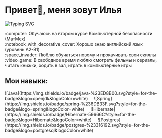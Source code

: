 <h1 class="name" style="border: none">Привет👋, меня зовут Илья</h1>

![Typing SVG](https://readme-typing-svg.herokuapp.com?color=%2336BCF7&lines=I'm+computer+science+student)

<p align="left">
  :computer: Обучаюсь на втором курсе Компьютерной безопасности (МатМех)
  <br>
  :notebook_with_decorative_cover: Хорошо знаю английский язык (уровень A2-B1)
  <br>
  :space_invader: Люблю обучаться новому и прокачивать свои скиллы
  <br>
  :video_game: В свободное время люблю смотреть фильмы и сериалы, читать книжки, ходить в зал, играть в компьютерные игры
</p>

<h2 class="name" style="border: none">Мои навыки:</h1>
<div>
  ![Java](https://img.shields.io/badge/java-%23ED8B00.svg?style=for-the-badge&logo=openjdk&logoColor=white) &nbsp;&nbsp;&nbsp;
  ![Spring](https://img.shields.io/badge/spring-%236DB33F.svg?style=for-the-badge&logo=spring&logoColor=white) &nbsp;&nbsp;&nbsp;
  ![Hibernate](https://img.shields.io/badge/Hibernate-59666C?style=for-the-badge&logo=Hibernate&logoColor=white) &nbsp;&nbsp;&nbsp;
  ![Postgres](https://img.shields.io/badge/postgres-%23316192.svg?style=for-the-badge&logo=postgresql&logoColor=white)
</div>
